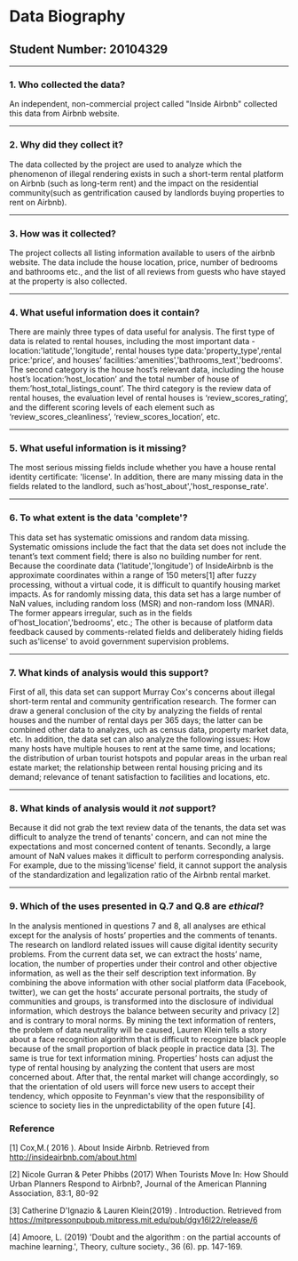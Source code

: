 # Data Biography

## Student Number: 20104329

---

### 1. Who collected the data?
An independent, non-commercial project called "Inside Airbnb" collected this data from  Airbnb website.


---

### 2. Why did they collect it?

The data collected by the project are used to analyze which the phenomenon of illegal rendering exists in such a short-term rental platform on Airbnb (such as long-term rent) and the impact on the residential community(such as gentrification caused by landlords buying properties to rent on Airbnb).

---

### 3. How was it collected?

The project collects all listing information available to users of the airbnb website. The data include the house location, price, number of bedrooms and bathrooms etc., and the list of all reviews from guests who have stayed at the property is also collected.

---

### 4. What useful information does it contain?


There are mainly three types of data useful for analysis. The first type of data is related to rental houses, including the most important data - location:'latitude','longitude', rental houses type data:'property_type',rental price:'price', and houses’ facilities:'amenities','bathrooms_text','bedrooms'. The second category is the house host’s relevant data, including the house host’s location:’host_location’ and the total number of house of them:’host_total_listings_count’. The third category is the review data of rental houses, the evaluation level of rental houses is ‘review_scores_rating’, and the different scoring levels of each element such as ‘review_scores_cleanliness’, ‘review_scores_location’, etc.

---

### 5. What useful information is it missing?

The most serious missing fields include whether you have a house rental identity certificate: 'license'. In addition, there are many missing data in the fields related to the landlord, such as'host_about','host_response_rate'.

---

### 6. To what extent is the data 'complete'?

This data set has systematic omissions and random data missing. Systematic omissions include the fact that the data set does not include the tenant’s text comment field; there is also no building number for rent. Because the coordinate data ('latitude','longitude') of InsideAirbnb is the approximate coordinates within a range of 150 meters[1] after fuzzy processing, without a virtual code, it is difficult to quantify housing market impacts. As for randomly missing data, this data set has a large number of NaN values, including random loss (MSR) and non-random loss (MNAR). The former appears irregular, such as in the fields of'host_location','bedrooms', etc.; The other is because of platform data feedback caused by comments-related fields and deliberately hiding fields such as'license' to avoid government supervision problems.

---

### 7. What kinds of analysis would this support?

First of all, this data set can support Murray Cox's concerns about illegal short-term rental and community gentrification research. The former can draw a general conclusion of the city by analyzing the fields of rental houses and the number of rental days per 365 days; the latter can be combined other data to analyzes, uch as census data, property market data, etc. In addition, the data set can also analyze the following issues: How many hosts have multiple houses to rent at the same time, and locations; the distribution of urban tourist hotspots and popular areas in the urban real estate market; the relationship between rental housing pricing and its demand; relevance of tenant satisfaction to facilities and locations, etc.

---

### 8. What kinds of analysis would it _not_ support?

Because it did not grab the text review data of the tenants, the data set was difficult to analyze the trend of tenants' concern, and can not mine the expectations and most concerned content of tenants. Secondly, a large amount of NaN values makes it difficult to perform corresponding analysis. For example, due to the missing'license' field, it cannot support the analysis of the standardization and legalization ratio of the Airbnb rental market.

---

### 9. Which of the uses presented in Q.7 and Q.8 are _ethical_?

In the analysis mentioned in questions 7 and 8, all analyses are ethical except for the analysis of hosts’ properties and the comments of tenants. The research on landlord related issues will cause digital identity security problems. From the current data set, we can extract the hosts’ name, location, the number of properties under their control and other objective information, as well as the their self description text information. By combining the above information with other social platform data (Facebook, twitter), we can get the hosts’ accurate personal portraits, the study of communities and groups, is transformed into the disclosure of individual information, which destroys the balance between security and privacy [2] and is contrary to moral norms. By mining the text information of renters, the problem of data neutrality will be caused, Lauren Klein tells a story about a face recognition algorithm that is difficult to recognize black people because of the small proportion of black people in practice data [3]. The same is true for text information mining. Properties’ hosts can adjust the type of rental housing by analyzing the content that users are most concerned about. After that, the rental market will change accordingly, so that the orientation of old users will force new users to accept their tendency, which opposite to Feynman's view that the responsibility of science to society lies in the unpredictability of the open future [4].

### Reference

[1] Cox,M.( 2016 ). About Inside Airbnb. Retrieved from http://insideairbnb.com/about.html

[2] Nicole Gurran & Peter Phibbs (2017) When Tourists Move In: How Should Urban Planners Respond to Airbnb?, Journal of the American Planning Association, 83:1, 80-92

[3] Catherine D'Ignazio & Lauren Klein(2019) . Introduction. Retrieved from https://mitpressonpubpub.mitpress.mit.edu/pub/dgv16l22/release/6

[4] Amoore, L. (2019) 'Doubt and the algorithm : on the partial accounts of machine learning.', Theory, culture society., 36 (6). pp. 147-169.
